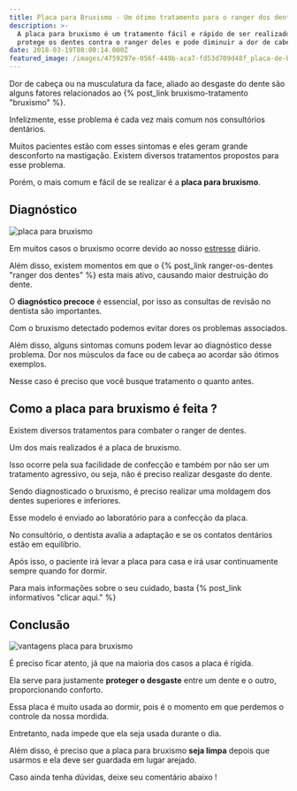 ```yaml
---
title: Placa para Bruxismo - Um ótimo tratamento para o ranger dos dentes
description: >-
  A placa para bruxismo é um tratamento fácil e rápido de ser realizado. Ela
  protege os dentes contra o ranger deles e pode diminuir a dor de cabeça.
date: 2018-03-19T08:00:14.000Z
featured_image: /images/4759297e-056f-449b-aca7-fd53d709d48f_placa-de-bruxismo.jpg
---
```


Dor de cabeça ou na musculatura da face, aliado ao desgaste do dente são alguns fatores relacionados ao {% post_link bruxismo-tratamento "bruxismo" %}. 

Infelizmente, esse problema é cada vez mais comum nos consultórios dentários. 

Muitos pacientes estão com esses sintomas e eles geram grande desconforto na mastigação. Existem diversos tratamentos propostos para esse problema. 

Porém, o mais comum e fácil de se realizar é a **placa para bruxismo**.

**Diagnóstico** 
----------------

![placa para bruxismo](/images/3ab180cd-3558-409b-b6f3-979e2266abf1_placa-de-bruximo-diagnótico.jpg) 

Em muitos casos o bruxismo ocorre devido ao nosso [estresse](https://pt.wikipedia.org/wiki/Estresse) diário. 

Além disso, existem momentos em que o {% post_link ranger-os-dentes "ranger dos dentes" %} esta mais ativo, causando maior destruição do dente. 

O **diagnóstico precoce** é essencial, por isso as consultas de revisão no dentista são importantes. 

Com o bruxismo detectado podemos evitar dores os problemas associados. 

Além disso, alguns sintomas comuns podem levar ao diagnóstico desse problema. Dor nos músculos da face ou de cabeça ao acordar são ótimos exemplos. 

Nesse caso é preciso que você busque tratamento o quanto antes.  

**Como a placa para bruxismo é feita ?**
----------------------------------------

Existem diversos tratamentos para combater o ranger de dentes. 

Um dos mais realizados é a placa de bruxismo. 

Isso ocorre pela sua facilidade de confecção e também por não ser um tratamento agressivo, ou seja, não é preciso realizar desgaste do dente. 

Sendo diagnosticado o bruxismo, é preciso realizar uma moldagem dos dentes superiores e inferiores. 

Esse modelo é enviado ao laboratório para a confecção da placa. 

No consultório, o dentista avalia a adaptação e se os contatos dentários estão em equilíbrio. 

Após isso, o paciente irá levar a placa para casa e irá usar continuamente sempre quando for dormir. 

Para mais informações sobre o seu cuidado, basta {% post_link informativos "clicar aqui." %}

**Conclusão**
-------------

![vantagens placa para bruxismo](/images/c204dd45-fc82-4ac1-affd-bd6afe1b4e46_fique-atento-na-placa-de-bruxismo.jpg) 

É preciso ficar atento, já que na maioria dos casos a placa é rígida. 

Ela serve para justamente **proteger o desgaste** entre um dente e o outro, proporcionando conforto. 

Essa placa é muito usada ao dormir, pois é o momento em que perdemos o controle da nossa mordida. 

Entretanto, nada impede que ela seja usada durante o dia. 

Além disso, é preciso que a placa para bruxismo **seja limpa** depois que usarmos e ela deve ser guardada em lugar arejado. 

Caso ainda tenha dúvidas, deixe seu comentário abaixo !
